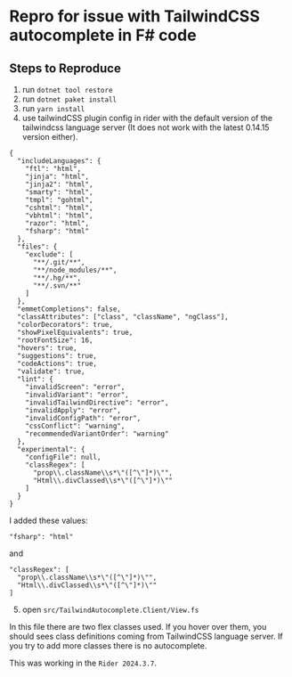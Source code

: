 # Repro for issue with TailwindCSS autocomplete in F# code

## Steps to Reproduce

1. run `dotnet tool restore`
2. run `dotnet paket install`
3. run `yarn install`
4. use tailwindCSS plugin config in rider with the default version of the tailwindcss language server (It does not work with the latest 0.14.15 version either).
```
{
  "includeLanguages": {
    "ftl": "html",
    "jinja": "html",
    "jinja2": "html",
    "smarty": "html",
    "tmpl": "gohtml",
    "cshtml": "html",
    "vbhtml": "html",
    "razor": "html",
    "fsharp": "html"
  },
  "files": {
    "exclude": [
      "**/.git/**",
      "**/node_modules/**",
      "**/.hg/**",
      "**/.svn/**"
    ]
  },
  "emmetCompletions": false,
  "classAttributes": ["class", "className", "ngClass"],
  "colorDecorators": true,
  "showPixelEquivalents": true,
  "rootFontSize": 16,
  "hovers": true,
  "suggestions": true,
  "codeActions": true,
  "validate": true,
  "lint": {
    "invalidScreen": "error",
    "invalidVariant": "error",
    "invalidTailwindDirective": "error",
    "invalidApply": "error",
    "invalidConfigPath": "error",
    "cssConflict": "warning",
    "recommendedVariantOrder": "warning"
  },
  "experimental": {
    "configFile": null,
    "classRegex": [
      "prop\\.className\\s*\"([^\"]*)\"",
      "Html\\.divClassed\\s*\"([^\"]*)\""
    ]
  }
}
```
I added these values:

```"fsharp": "html"```

and

```
"classRegex": [
  "prop\\.className\\s*\"([^\"]*)\"",
  "Html\\.divClassed\\s*\"([^\"]*)\""
]
```
5. open `src/TailwindAutocomplete.Client/View.fs`

In this file there are two flex classes used. If you hover over them, you should sees class definitions coming from TailwindCSS language server.
If you try to add more classes there is no autocomplete.

This was working in the `Rider 2024.3.7`.

